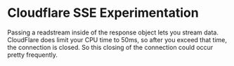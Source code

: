 # Cloudflare SSE Experimentation

Passing a readstream inside of the response object lets you stream data. CloudFlare does limit your CPU time to 50ms, so after you exceed that time, the connection is closed.
So this closing of the connection could occur pretty frequently.
